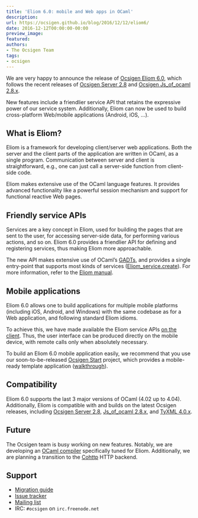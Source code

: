 ```yaml
---
title: 'Eliom 6.0: mobile and Web apps in OCaml'
description:
url: https://ocsigen.github.io/blog/2016/12/12/eliom6/
date: 2016-12-12T00:00:00-00:00
preview_image:
featured:
authors:
- The Ocsigen Team
tags:
- ocsigen
---
```


<p>We are very happy to announce the release of <a href="https://github.com/ocsigen/eliom/releases/tag/6.0.0">Ocsigen Eliom 6.0</a>,
which follows the recent releases of
<a href="https://github.com/ocsigen/ocsigenserver/releases/tag/2.8">Ocsigen Server 2.8</a>
and <a href="https://github.com/ocsigen/js_of_ocaml/releases/tag/2.8.3">Ocsigen Js_of_ocaml 2.8.x</a>.</p>

<p>New features include a friendlier service API that retains the
expressive power of our service system. Additionally, Eliom can now be
used to build cross-platform Web/mobile applications (Android, iOS, &hellip;).</p>

<h2>What is Eliom?</h2>

<p>Eliom is a framework for developing client/server web
applications. Both the server and the client parts of the application
are written in OCaml, as a single program. Communication between
server and client is straightforward, e.g., one can just call a
server-side function from client-side code.</p>

<p>Eliom makes extensive use of the OCaml language features. It provides
advanced functionality like a powerful session mechanism and support
for functional reactive Web pages.</p>

<h2>Friendly service APIs</h2>

<p>Services are a key concept in Eliom, used for building the pages that
are sent to the user, for accessing server-side data, for performing
various actions, and so on. Eliom 6.0 provides a friendlier API for
defining and registering services, thus making Eliom more
approachable.</p>

<p>The new API makes extensive use of OCaml&rsquo;s <a href="https://en.wikipedia.org/wiki/Generalized_algebraic_data_type">GADTs</a>, and provides
a single entry-point that supports most kinds of services
(<a href="https://ocsigen.org/eliom/api/server/Eliom_service#VALcreate">Eliom_service.create</a>). For more information, refer
to the <a href="https://ocsigen.org/eliom/dev/manual/server-services">Eliom manual</a>.</p>

<h2>Mobile applications</h2>

<p>Eliom 6.0 allows one to build applications for multiple mobile
platforms (including iOS, Android, and Windows) with the same codebase
as for a Web application, and following standard Eliom idioms.</p>

<p>To achieve this, we have made available the Eliom service APIs
<a href="https://ocsigen.org/eliom/manual/clientserver-services">on the client</a>. Thus, the user interface can be
produced directly on the mobile device, with remote calls only when
absolutely necessary.</p>

<p>To build an Eliom 6.0 mobile application easily, we recommend that you
use our soon-to-be-released <a href="https://github.com/ocsigen/ocsigen-start">Ocsigen Start</a> project, which
provides a mobile-ready template application
(<a href="https://ocsigen.org/tuto/manual/mobile">walkthrough</a>).</p>

<h2>Compatibility</h2>

<p>Eliom 6.0 supports the last 3 major versions of OCaml (4.02 up to
4.04). Additionally, Eliom is compatible with and builds on the
latest Ocsigen releases, including
<a href="https://github.com/ocsigen/ocsigenserver/releases/tag/2.8">Ocsigen Server 2.8</a>,
<a href="https://github.com/ocsigen/js_of_ocaml/releases/tag/2.8.3">Js_of_ocaml 2.8.x</a>, and <a href="https://github.com/ocsigen/tyxml/releases/tag/4.0.1">TyXML 4.0.x</a>.</p>

<h2>Future</h2>

<p>The Ocsigen team is busy working on new features. Notably, we are
developing an <a href="https://github.com/ocsigen/ocaml-eliom">OCaml compiler</a> specifically tuned for
Eliom. Additionally, we are planning a transition to the
<a href="https://github.com/mirage/ocaml-cohttp">Cohttp</a> HTTP backend.</p>

<h2>Support</h2>

<ul>
  <li><a href="https://ocsigen.org/eliom/Eliom60">Migration guide</a></li>
  <li><a href="https://github.com/ocsigen/eliom/issues">Issue tracker</a></li>
  <li><a href="https://sympa.inria.fr/sympa/info/ocsigen">Mailing list</a></li>
  <li>IRC: <code class="language-plaintext highlighter-rouge">#ocsigen</code> on <code class="language-plaintext highlighter-rouge">irc.freenode.net</code></li>
</ul>


